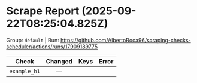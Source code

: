 # Scrape Report (2025-09-22T08:25:04.825Z)

Group: `default`  |  Run: https://github.com/AlbertoRoca96/scraping-checks-scheduler/actions/runs/17909189775

| Check | Changed | Keys | Error |
|---|:---:|:--|:--|
| `example_h1` | — |  |  |
